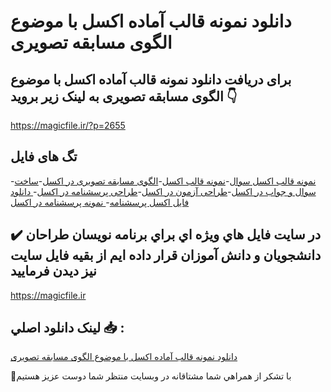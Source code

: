 # دانلود نمونه قالب آماده اکسل با موضوع الگوی مسابقه تصویری

## برای دریافت دانلود نمونه قالب آماده اکسل با موضوع الگوی مسابقه تصویری به لینک زیر بروید 👇

https://magicfile.ir/?p=2655

## تگ های فایل

-[نمونه قالب اکسل سوال](https://magicfile.ir/product/%d9%86%d9%85%d9%88%d9%86%d9%87-%d9%82%d8%a7%d9%84%d8%a8-%d8%a2%d9%85%d8%a7%d8%af%d9%87-%d8%a7%da%a9%d8%b3%d9%84-%d8%a8%d8%a7-%d9%85%d9%88%d8%b6%d9%88%d8%b9-%d8%a7%d9%84%da%af%d9%88%db%8c-%d9%85%d8%b3%d8%a7%d8%a8%d9%82%d9%87-%d8%aa%d8%b5%d9%88%db%8c%d8%b1%db%8c/)-[نمونه قالب اکسل](https://magicfile.ir/product/%d9%86%d9%85%d9%88%d9%86%d9%87-%d9%82%d8%a7%d9%84%d8%a8-%d8%a2%d9%85%d8%a7%d8%af%d9%87-%d8%a7%da%a9%d8%b3%d9%84-%d8%a8%d8%a7-%d9%85%d9%88%d8%b6%d9%88%d8%b9-%d8%a7%d9%84%da%af%d9%88%db%8c-%d9%85%d8%b3%d8%a7%d8%a8%d9%82%d9%87-%d8%aa%d8%b5%d9%88%db%8c%d8%b1%db%8c/)-[الگوی مسابقه تصویری در اکسل](https://magicfile.ir/product/%d9%86%d9%85%d9%88%d9%86%d9%87-%d9%82%d8%a7%d9%84%d8%a8-%d8%a2%d9%85%d8%a7%d8%af%d9%87-%d8%a7%da%a9%d8%b3%d9%84-%d8%a8%d8%a7-%d9%85%d9%88%d8%b6%d9%88%d8%b9-%d8%a7%d9%84%da%af%d9%88%db%8c-%d9%85%d8%b3%d8%a7%d8%a8%d9%82%d9%87-%d8%aa%d8%b5%d9%88%db%8c%d8%b1%db%8c/)-[ساخت سوال و جواب در اکسل](https://magicfile.ir/product/%d9%86%d9%85%d9%88%d9%86%d9%87-%d9%82%d8%a7%d9%84%d8%a8-%d8%a2%d9%85%d8%a7%d8%af%d9%87-%d8%a7%da%a9%d8%b3%d9%84-%d8%a8%d8%a7-%d9%85%d9%88%d8%b6%d9%88%d8%b9-%d8%a7%d9%84%da%af%d9%88%db%8c-%d9%85%d8%b3%d8%a7%d8%a8%d9%82%d9%87-%d8%aa%d8%b5%d9%88%db%8c%d8%b1%db%8c/)-[طراحی آزمون در اکسل](https://magicfile.ir/product/%d9%86%d9%85%d9%88%d9%86%d9%87-%d9%82%d8%a7%d9%84%d8%a8-%d8%a2%d9%85%d8%a7%d8%af%d9%87-%d8%a7%da%a9%d8%b3%d9%84-%d8%a8%d8%a7-%d9%85%d9%88%d8%b6%d9%88%d8%b9-%d8%a7%d9%84%da%af%d9%88%db%8c-%d9%85%d8%b3%d8%a7%d8%a8%d9%82%d9%87-%d8%aa%d8%b5%d9%88%db%8c%d8%b1%db%8c/)-[طراحی پرسشنامه در اکسل](https://magicfile.ir/product/%d9%86%d9%85%d9%88%d9%86%d9%87-%d9%82%d8%a7%d9%84%d8%a8-%d8%a2%d9%85%d8%a7%d8%af%d9%87-%d8%a7%da%a9%d8%b3%d9%84-%d8%a8%d8%a7-%d9%85%d9%88%d8%b6%d9%88%d8%b9-%d8%a7%d9%84%da%af%d9%88%db%8c-%d9%85%d8%b3%d8%a7%d8%a8%d9%82%d9%87-%d8%aa%d8%b5%d9%88%db%8c%d8%b1%db%8c/)-[ دانلود فایل اکسل پرسشنامه](https://magicfile.ir/product/%d9%86%d9%85%d9%88%d9%86%d9%87-%d9%82%d8%a7%d9%84%d8%a8-%d8%a2%d9%85%d8%a7%d8%af%d9%87-%d8%a7%da%a9%d8%b3%d9%84-%d8%a8%d8%a7-%d9%85%d9%88%d8%b6%d9%88%d8%b9-%d8%a7%d9%84%da%af%d9%88%db%8c-%d9%85%d8%b3%d8%a7%d8%a8%d9%82%d9%87-%d8%aa%d8%b5%d9%88%db%8c%d8%b1%db%8c/)-[ نمونه پرسشنامه در اکسل](https://magicfile.ir/product/%d9%86%d9%85%d9%88%d9%86%d9%87-%d9%82%d8%a7%d9%84%d8%a8-%d8%a2%d9%85%d8%a7%d8%af%d9%87-%d8%a7%da%a9%d8%b3%d9%84-%d8%a8%d8%a7-%d9%85%d9%88%d8%b6%d9%88%d8%b9-%d8%a7%d9%84%da%af%d9%88%db%8c-%d9%85%d8%b3%d8%a7%d8%a8%d9%82%d9%87-%d8%aa%d8%b5%d9%88%db%8c%d8%b1%db%8c/)

## ✔️ در سايت فايل هاي ويژه اي براي برنامه نويسان طراحان دانشجويان و دانش آموزان قرار داده ايم از بقيه فايل سايت نيز ديدن فرماييد

https://magicfile.ir


## لينک دانلود اصلي 📥 :

[دانلود نمونه قالب آماده اکسل با موضوع الگوی مسابقه تصویری](https://magicfile.ir/product/%d9%86%d9%85%d9%88%d9%86%d9%87-%d9%82%d8%a7%d9%84%d8%a8-%d8%a2%d9%85%d8%a7%d8%af%d9%87-%d8%a7%da%a9%d8%b3%d9%84-%d8%a8%d8%a7-%d9%85%d9%88%d8%b6%d9%88%d8%b9-%d8%a7%d9%84%da%af%d9%88%db%8c-%d9%85%d8%b3%d8%a7%d8%a8%d9%82%d9%87-%d8%aa%d8%b5%d9%88%db%8c%d8%b1%db%8c/) 


🙏با تشکر از همراهي شما مشتاقانه در وبسایت منتظر شما دوست عزیز هستیم

